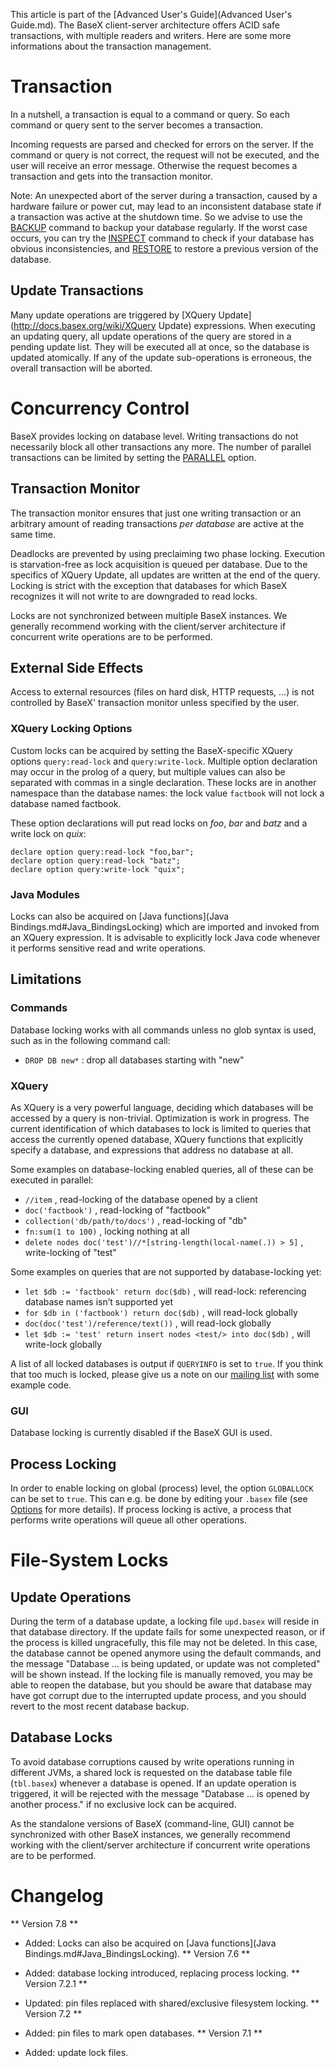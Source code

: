  


 
This article is part of the [Advanced User's Guide](Advanced User's Guide.md). The BaseX client-server architecture offers ACID safe transactions, with multiple readers and writers. Here are some more informations about the transaction management. 

 
# Transaction

In a nutshell, a transaction is equal to a command or query. So each command or query sent to the server becomes a transaction. 


Incoming requests are parsed and checked for errors on the server. If the command or query is not correct, the request will not be executed, and the user will receive an error message. Otherwise the request becomes a transaction and gets into the transaction monitor. 


Note: An unexpected abort of the server during a transaction, caused by a hardware failure or power cut, may lead to an inconsistent database state if a transaction was active at the shutdown time. So we advise to use the [BACKUP](Commands.md#CREATE_BACKUP) command to backup your database regularly. If the worst case occurs, you can try the [INSPECT](Commands.md#INSPECT) command to check if your database has obvious inconsistencies, and [RESTORE](Commands.md#RESTORE) to restore a previous version of the database. 


## Update Transactions

Many update operations are triggered by [XQuery Update](http://docs.basex.org/wiki/XQuery Update) expressions. When executing an updating query, all update operations of the query are stored in a pending update list. They will be executed all at once, so the database is updated atomically. If any of the update sub-operations is erroneous, the overall transaction will be aborted. 

 
# Concurrency Control

BaseX provides locking on database level. Writing transactions do not necessarily block all other transactions any more. The number of parallel transactions can be limited by setting the [PARALLEL](Options.md#PARALLEL) option. 


## Transaction Monitor

The transaction monitor ensures that just one writing transaction or an arbitrary amount of reading transactions _per database_ are active at the same time. 


Deadlocks are prevented by using preclaiming two phase locking. Execution is starvation-free as lock acquisition is queued per database. Due to the specifics of XQuery Update, all updates are written at the end of the query. Locking is strict with the exception that databases for which BaseX recognizes it will not write to are downgraded to read locks. 


Locks are not synchronized between multiple BaseX instances. We generally recommend working with the client/server architecture if concurrent write operations are to be performed. 


## External Side Effects

Access to external resources (files on hard disk, HTTP requests, ...) is not controlled by BaseX' transaction monitor unless specified by the user. 


### XQuery Locking Options

Custom locks can be acquired by setting the BaseX-specific XQuery options `query:read-lock` and `query:write-lock`. Multiple option declaration may occur in the prolog of a query, but multiple values can also be separated with commas in a single declaration. These locks are in another namespace than the database names: the lock value `factbook` will not lock a database named factbook. 


These option declarations will put read locks on _foo_, _bar_ and _batz_ and a write lock on _quix_: 


    declare option query:read-lock "foo,bar";
    declare option query:read-lock "batz";
    declare option query:write-lock "quix";


### Java Modules

Locks can also be acquired on [Java functions](Java Bindings.md#Java_BindingsLocking) which are imported and invoked from an XQuery expression. It is advisable to explicitly lock Java code whenever it performs sensitive read and write operations. 


## Limitations

### Commands

Database locking works with all commands unless no glob syntax is used, such as in the following command call: 

 * `DROP DB new*` : drop all databases starting with "new"

### XQuery

As XQuery is a very powerful language, deciding which databases will be accessed by a query is non-trivial. Optimization is work in progress. The current identification of which databases to lock is limited to queries that access the currently opened database, XQuery functions that explicitly specify a database, and expressions that address no database at all. 


Some examples on database-locking enabled queries, all of these can be executed in parallel: 

 * `//item` , read-locking of the database opened by a client 
 * `doc('factbook')` , read-locking of "factbook"
 * `collection('db/path/to/docs')` , read-locking of "db"
 * `fn:sum(1 to 100)` , locking nothing at all 
 * `delete nodes doc('test')//*[string-length(local-name(.)) > 5]` , write-locking of "test"

Some examples on queries that are not supported by database-locking yet: 

 * `let $db := 'factbook' return doc($db)` , will read-lock: referencing database names isn’t supported yet 
 * `for $db in ('factbook') return doc($db)` , will read-lock globally 
 * `doc(doc('test')/reference/text())` , will read-lock globally 
 * `let $db := 'test' return insert nodes <test/> into doc($db)` , will write-lock globally 

A list of all locked databases is output if `QUERYINFO` is set to `true`. If you think that too much is locked, please give us a note on our [mailing list](http://basex.org/open-source/) with some example code. 


### GUI

Database locking is currently disabled if the BaseX GUI is used. 


## Process Locking

In order to enable locking on global (process) level, the option `GLOBALLOCK` can be set to `true`. This can e.g. be done by editing your `.basex` file (see [Options](Options.md) for more details). If process locking is active, a process that performs write operations will queue all other operations. 

 
# File-System Locks

## Update Operations

During the term of a database update, a locking file `upd.basex` will reside in that database directory. If the update fails for some unexpected reason, or if the process is killed ungracefully, this file may not be deleted. In this case, the database cannot be opened anymore using the default commands, and the message "Database ... is being updated, or update was not completed" will be shown instead. If the locking file is manually removed, you may be able to reopen the database, but you should be aware that database may have got corrupt due to the interrupted update process, and you should revert to the most recent database backup. 


## Database Locks

To avoid database corruptions caused by write operations running in different JVMs, a shared lock is requested on the database table file (`tbl.basex`) whenever a database is opened. If an update operation is triggered, it will be rejected with the message "Database ... is opened by another process." if no exclusive lock can be acquired. 


As the standalone versions of BaseX (command-line, GUI) cannot be synchronized with other BaseX instances, we generally recommend working with the client/server architecture if concurrent write operations are to be performed. 

 
# Changelog
** Version 7.8 **

 * Added: Locks can also be acquired on [Java functions](Java Bindings.md#Java_BindingsLocking). 
** Version 7.6 **

 * Added: database locking introduced, replacing process locking. 
** Version 7.2.1 **

 * Updated: pin files replaced with shared/exclusive filesystem locking. 
** Version 7.2 **

 * Added: pin files to mark open databases. 
** Version 7.1 **

 * Added: update lock files. 
